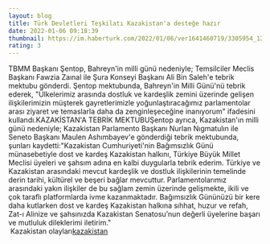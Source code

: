 ```yaml
--- 
layout: blog
title: Türk Devletleri Teşkilatı Kazakistan'a desteğe hazır
date: 2022-01-06 09:18:39
thumbnail: https://im.haberturk.com/2022/01/06/ver1641460719/3305954_1200x627.jpg
rating: 3
---
```

TBMM Başkanı Şentop, Bahreyn'in milli günü nedeniyle; Temsilciler Meclis Başkanı Fawzia Zaınal ile Şura Konseyi Başkanı Ali Bin Saleh'e tebrik mektubu gönderdi. Şentop mektubunda, Bahreyn'in Milli Günü'nü tebrik ederek, "Ülkelerimiz arasında dostluk ve kardeşlik zemini üzerinde gelişen ilişkilerimizin müşterek gayretlerimizle yoğunlaştıracağımız parlamentolar arası ziyaret ve temaslarla daha da zenginleşeceğine inanıyorum" ifadesini kullandı.KAZAKİSTAN'A TEBRİK MEKTUBUŞentop ayrıca, Kazakistan'ın milli günü nedeniyle; Kazakistan Parlamento Başkanı Nurlan Nıgmatulın ile Seneto Başkanı Maulen Ashımbayev'e gönderdiği tebrik mektubunda, şunları kaydetti:"Kazakistan Cumhuriyeti'nin Bağımsızlık Günü münasebetiyle dost ve kardeş Kazakistan halkını, Türkiye Büyük Millet Meclisi üyeleri ve şahsım adına en kalbi duygularla tebrik ederim. Türkiye ve Kazakistan arasındaki mevcut kardeşlik ve dostluk ilişkilerinin temelinde derin tarihi, kültürel ve beşeri bağlar mevcuttur. Parlamentolarımız arasındaki yakın ilişkiler de bu sağlam zemin üzerinde gelişmekte, ikili ve çok taraflı platformlarda ivme kazanmaktadır. Bağımsızlık Gününüzü bir kere daha kutlarken dost ve kardeş Kazakistan halkına sıhhat, huzur ve refah, Zat-ı Alinize ve şahsınızda Kazakistan Senatosu’nun değerli üyelerine başarı ve mutluluk dileklerimi iletirim."</br>&nbsp;Kazakistan olayları<a href="https://www.dental-ilan.org/">kazakistan</a>